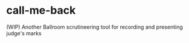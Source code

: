 # call-me-back
(WIP) Another Ballroom scrutineering tool for recording and presenting judge's marks
